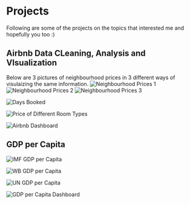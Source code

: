 # Projects
Following are some of the projects on the topics that interested me and hopefully you too :)

## Airbnb Data CLeaning, Analysis and VIsualization

Below are 3 pictures of neighbourhood prices in 3 different ways of visulaizing the same information.
![Neighbourhood Prices 1](https://github.com/merchantparth/projects/assets/111281222/742e63e6-13ac-4d62-848f-358c2be37515)
![Neighbourhood Prices 2](https://github.com/merchantparth/projects/assets/111281222/cacf978b-6131-407e-8c8a-50c5a9d418be)
![Neighbourhood Prices 3](https://github.com/merchantparth/projects/assets/111281222/6d21bd21-244e-43b8-b108-8659c09f431a)

![Days Booked](https://github.com/merchantparth/projects/assets/111281222/f600cd86-1526-4b33-adb3-1443203a4afe)

![Price of Different Room Types](https://github.com/merchantparth/projects/assets/111281222/eb5c4978-8a95-4eeb-9d90-ed0e3975fc0b)

![Airbnb Dashboard](https://github.com/merchantparth/projects/assets/111281222/1ee1d859-bfac-4abe-9d9b-1f6ea04f0d22)


## GDP per Capita

![IMF GDP per Capita](https://github.com/merchantparth/projects/assets/111281222/94c209b5-30fb-4288-bb95-317c4f826e16)

![WB GDP per Capita](https://github.com/merchantparth/projects/assets/111281222/ee347f18-fa65-4d86-a90d-690a27675762)

![UN GDP per Capita](https://github.com/merchantparth/projects/assets/111281222/6fce8533-263b-423b-bf44-b783fe9ba495)

![GDP per Capita Dashboard](https://github.com/merchantparth/projects/assets/111281222/f2d3d692-0b18-4416-920a-cd1b081843f9)
